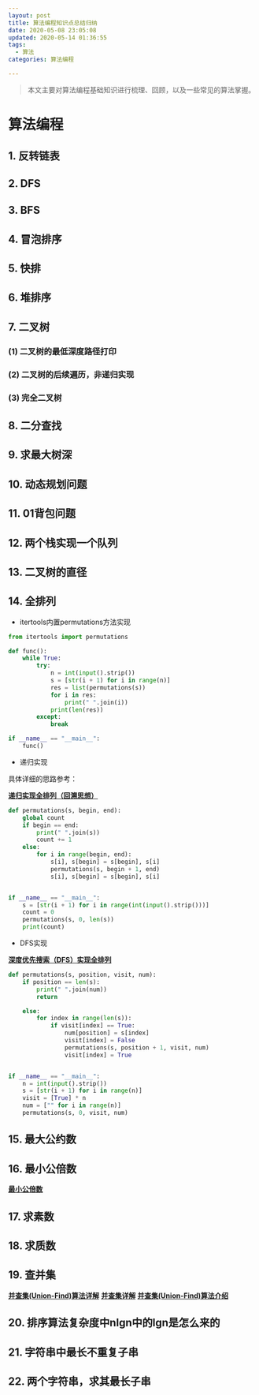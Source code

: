 ```yaml
---
layout: post
title: 算法编程知识点总结归纳
date: 2020-05-08 23:05:08
updated: 2020-05-14 01:36:55
tags: 
  - 算法
categories: 算法编程

---
```


> 本文主要对算法编程基础知识进行梳理、回顾，以及一些常见的算法掌握。

<!-- more -->

<div style='display: none'>

<!-- TOC -->

- [算法编程](#算法编程)
    - [1. 反转链表](#1-反转链表)
    - [2. DFS](#2-dfs)
    - [3. BFS](#3-bfs)
    - [4. 冒泡排序](#4-冒泡排序)
    - [5. 快排](#5-快排)
    - [6. 堆排序](#6-堆排序)
    - [7. 二叉树](#7-二叉树)
        - [(1) 二叉树的最低深度路径打印](#1-二叉树的最低深度路径打印)
        - [(2) 二叉树的后续遍历，非递归实现](#2-二叉树的后续遍历非递归实现)
        - [(3) 完全二叉树](#3-完全二叉树)
    - [8. 二分查找](#8-二分查找)
    - [9. 求最大树深](#9-求最大树深)
    - [10. 动态规划问题](#10-动态规划问题)
    - [11. 01背包问题](#11-01背包问题)
    - [12. 两个栈实现一个队列](#12-两个栈实现一个队列)
    - [13. 二叉树的直径](#13-二叉树的直径)
    - [14. 全排列](#14-全排列)
    - [15. 最大公约数](#15-最大公约数)
    - [16. 最小公倍数](#16-最小公倍数)
    - [17. 求素数](#17-求素数)
    - [18. 求质数](#18-求质数)
    - [19. 查并集](#19-查并集)
    - [20. 排序算法复杂度中nlgn中的lgn是怎么来的](#20-排序算法复杂度中nlgn中的lgn是怎么来的)
    - [21. 字符串中最长不重复子串](#21-字符串中最长不重复子串)
    - [22. 两个字符串，求其最长子串](#22-两个字符串求其最长子串)

<!-- /TOC -->

</div>

# 算法编程

## 1. 反转链表

## 2. DFS

## 3. BFS

## 4. 冒泡排序

## 5. 快排

## 6. 堆排序

## 7. 二叉树

### (1) 二叉树的最低深度路径打印

### (2) 二叉树的后续遍历，非递归实现

### (3) 完全二叉树

## 8. 二分查找

## 9. 求最大树深

## 10. 动态规划问题

## 11. 01背包问题

## 12. 两个栈实现一个队列

## 13. 二叉树的直径

## 14. 全排列

- itertools内置permutations方法实现

```python
from itertools import permutations

def func():
    while True:
        try:
            n = int(input().strip())
            s = [str(i + 1) for i in range(n)]
            res = list(permutations(s))
            for i in res:
                print(" ".join(i))
            print(len(res))
        except:
            break

if __name__ == "__main__":
    func()
```

- 递归实现

具体详细的思路参考：

**[递归实现全排列（回溯思想）](https://blog.csdn.net/weixin_39910711/article/details/100692318)**

```python
def permutations(s, begin, end):
    global count
    if begin == end:
        print(" ".join(s))
        count += 1
    else:
        for i in range(begin, end):
            s[i], s[begin] = s[begin], s[i]
            permutations(s, begin + 1, end)
            s[i], s[begin] = s[begin], s[i]


if __name__ == "__main__":
    s = [str(i + 1) for i in range(int(input().strip()))]
    count = 0
    permutations(s, 0, len(s))
    print(count)
```

- DFS实现

**[深度优先搜索（DFS）实现全排列](https://blog.csdn.net/weixin_39910711/article/details/100692318)**

```python
def permutations(s, position, visit, num):
    if position == len(s):
        print(" ".join(num))
        return

    else:
        for index in range(len(s)):
            if visit[index] == True:
                num[position] = s[index]
                visit[index] = False
                permutations(s, position + 1, visit, num)
                visit[index] = True


if __name__ == "__main__":
    n = int(input().strip())
    s = [str(i + 1) for i in range(n)]
    visit = [True] * n
    num = ["" for i in range(n)]
    permutations(s, 0, visit, num)
```

## 15. 最大公约数

## 16. 最小公倍数

**[最小公倍数](https://blog.csdn.net/weixin_41980474/article/details/80139275)**

## 17. 求素数

## 18. 求质数

## 19. 查并集

**[并查集(Union-Find)算法详解](https://blog.csdn.net/guoziqing506/article/details/78752557)**
**[并查集详解](https://blog.csdn.net/qq_41593380/article/details/81146850)**
**[并查集(Union-Find)算法介绍](https://blog.csdn.net/dm_vincent/article/details/7655764)**

## 20. 排序算法复杂度中nlgn中的lgn是怎么来的

## 21. 字符串中最长不重复子串

## 22. 两个字符串，求其最长子串
